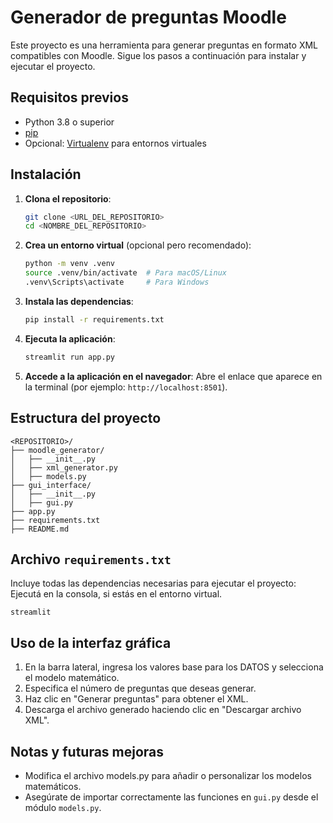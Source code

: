 # Generador de preguntas Moodle

Este proyecto es una herramienta para generar preguntas en formato XML compatibles con Moodle. Sigue los pasos a continuación para instalar y ejecutar el proyecto.

## Requisitos previos

- Python 3.8 o superior
- [pip](https://pip.pypa.io/en/stable/installation/)
- Opcional: [Virtualenv](https://virtualenv.pypa.io/en/latest/) para entornos virtuales

## Instalación

1. **Clona el repositorio**:

    ```bash
    git clone <URL_DEL_REPOSITORIO>
    cd <NOMBRE_DEL_REPOSITORIO>
    ```

2. **Crea un entorno virtual** (opcional pero recomendado):

    ```bash
    python -m venv .venv
    source .venv/bin/activate  # Para macOS/Linux
    .venv\Scripts\activate     # Para Windows
    ```

3. **Instala las dependencias**:

    ```bash
    pip install -r requirements.txt
    ```

4. **Ejecuta la aplicación**:

    ```bash
    streamlit run app.py
    ```

5. **Accede a la aplicación en el navegador**:
   Abre el enlace que aparece en la terminal (por ejemplo: `http://localhost:8501`).

## Estructura del proyecto

```plaintext
<REPOSITORIO>/
├── moodle_generator/
│   ├── __init__.py
│   ├── xml_generator.py
│   ├── models.py
├── gui_interface/
│   ├── __init__.py
│   ├── gui.py
├── app.py
├── requirements.txt
├── README.md
```

## Archivo `requirements.txt`

Incluye todas las dependencias necesarias para ejecutar el proyecto:
Ejecutá en la consola, si estás en el entorno virtual.

```plaintext
streamlit
```

## Uso de la interfaz gráfica

1. En la barra lateral, ingresa los valores base para los DATOS y selecciona el modelo matemático.
2. Especifica el número de preguntas que deseas generar.
3. Haz clic en "Generar preguntas" para obtener el XML.
4. Descarga el archivo generado haciendo clic en "Descargar archivo XML".

## Notas y futuras mejoras

- Modifica el archivo models.py para añadir o personalizar los modelos matemáticos.
- Asegúrate de importar correctamente las funciones en `gui.py` desde el módulo `models.py`.
